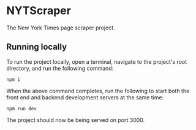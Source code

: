# NYTScraper
The New York Times page scraper project.

## Running locally
To run the project locally, open a terminal, navigate to the project's root directory, and run the following command:
```
npm i
```
When the above command completes, run the following to start both the front end and backend development servers at the same time:
```
npm run dev
```
The project should now be being served on port 3000.